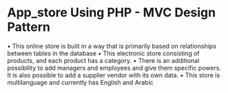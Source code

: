 # App_store Using PHP - MVC Design Pattern

• This online store is built in a way that is primarily based on relationships
between tables in the database
• This electronic store consisting of products, and each product has a
category.
• There is an additional possibility to add managers and employees and
give them specific powers. It is also possible to add a supplier vendor
with its own data.
• This store is multilanguage and currently has English and Arabic
